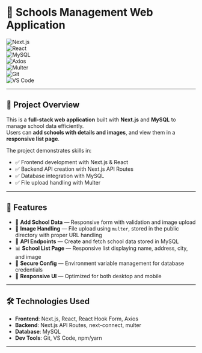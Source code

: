 # 🏫 Schools Management Web Application  

![Next.js](https://img.shields.io/badge/Next.js-000000?style=for-the-badge&logo=nextdotjs&logoColor=white)  
![React](https://img.shields.io/badge/React-20232A?style=for-the-badge&logo=react&logoColor=61DAFB)  
![MySQL](https://img.shields.io/badge/MySQL-005C84?style=for-the-badge&logo=mysql&logoColor=white)  
![Axios](https://img.shields.io/badge/Axios-5A29E4?style=for-the-badge&logo=axios&logoColor=white)  
![Multer](https://img.shields.io/badge/Multer-FF6F00?style=for-the-badge&logo=npm&logoColor=white)  
![Git](https://img.shields.io/badge/Git-F05032?style=for-the-badge&logo=git&logoColor=white)  
![VS Code](https://img.shields.io/badge/VS%20Code-0078D4?style=for-the-badge&logo=visualstudiocode&logoColor=white)  

---

## 📖 Project Overview  

This is a **full-stack web application** built with **Next.js** and **MySQL** to manage school data efficiently.  
Users can **add schools with details and images**, and view them in a **responsive list page**.  

The project demonstrates skills in:  
- ✅ Frontend development with Next.js & React  
- ✅ Backend API creation with Next.js API Routes  
- ✅ Database integration with MySQL  
- ✅ File upload handling with Multer  

---

## 🚀 Features  

- 📌 **Add School Data** — Responsive form with validation and image upload  
- 📸 **Image Handling** — File upload using `multer`, stored in the public directory with proper URL handling  
- 🔗 **API Endpoints** — Create and fetch school data stored in MySQL  
- 📊 **School List Page** — Responsive list displaying name, address, city, and image  
- 🔐 **Secure Config** — Environment variable management for database credentials  
- 📱 **Responsive UI** — Optimized for both desktop and mobile  

---

## 🛠️ Technologies Used  

- **Frontend**: Next.js, React, React Hook Form, Axios  
- **Backend**: Next.js API Routes, next-connect, multer  
- **Database**: MySQL  
- **Dev Tools**: Git, VS Code, npm/yarn  

---


